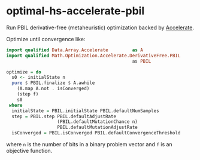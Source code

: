 # optimal-hs-accelerate-pbil

Run PBIL derivative-free (metaheuristic) optimization
backed by [Accelerate](https://github.com/AccelerateHS/accelerate).

Optimize until convergence like:
```haskell
import qualified Data.Array.Accelerate         as A
import qualified Math.Optimization.Accelerate.DerivativeFree.PBIL
                                               as PBIL

optimize = do
  s0 <- initialState n
  pure $ PBIL.finalize $ A.awhile
    (A.map A.not . isConverged)
    (step f)
    s0
 where
  initialState = PBIL.initialState PBIL.defaultNumSamples
  step = PBIL.step PBIL.defaultAdjustRate
                   (PBIL.defaultMutationChance n)
                   PBIL.defaultMutationAdjustRate
  isConverged = PBIL.isConverged PBIL.defaultConvergenceThreshold
```
where `n` is the number of bits in a binary problem vector
and `f` is an objective function.
